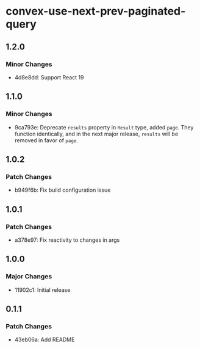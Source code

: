 # convex-use-next-prev-paginated-query

## 1.2.0

### Minor Changes

- 4d8e8dd: Support React 19

## 1.1.0

### Minor Changes

- 9ca793e: Deprecate `results` property in `Result` type, added `page`. They function identically, and in the next major release, `results` will be removed in favor of `page`.

## 1.0.2

### Patch Changes

- b949f6b: Fix build configuration issue

## 1.0.1

### Patch Changes

- a378e97: Fix reactivity to changes in args

## 1.0.0

### Major Changes

- 11902c1: Initial release

## 0.1.1

### Patch Changes

- 43eb06a: Add README
